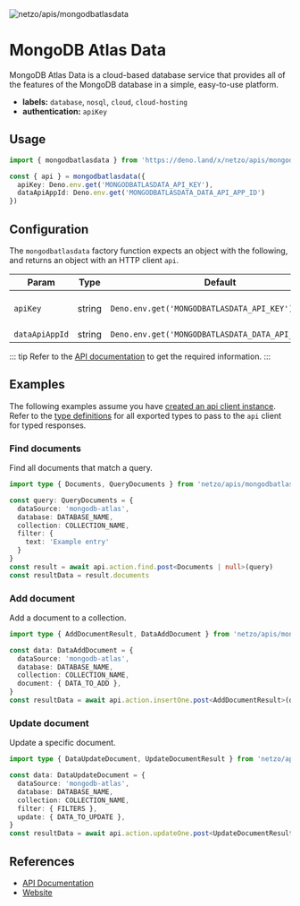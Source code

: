 <img src="https://raw.githubusercontent.com/netzo/netzo/main/assets/apis/mongodbatlasdata.svg" alt="netzo/apis/mongodbatlasdata" class="mb-5 w-75px">

# MongoDB Atlas Data

MongoDB Atlas Data is a cloud-based database service that provides all of the features of the MongoDB database in a simple, easy-to-use platform.

- **labels:** `database`, `nosql`, `cloud`, `cloud-hosting`
- **authentication:** `apiKey`

## Usage

```ts
import { mongodbatlasdata } from 'https://deno.land/x/netzo/apis/mongodbatlasdata/mod.ts'

const { api } = mongodbatlasdata({
  apiKey: Deno.env.get('MONGODBATLASDATA_API_KEY'),
  dataApiAppId: Deno.env.get('MONGODBATLASDATA_DATA_API_APP_ID')
})
```

## Configuration

The `mongodbatlasdata` factory function expects an object with the following, and returns an object with an HTTP client `api`.

| Param          | Type   | Default                                            | Description                           |
|----------------|--------|----------------------------------------------------|---------------------------------------|
| `apiKey`       | string | `Deno.env.get('MONGODBATLASDATA_API_KEY') `        | the api key to use for authentication |
| `dataApiAppId` | string | `Deno.env.get('MONGODBATLASDATA_DATA_API_APP_ID')` | the app id                            |

::: tip Refer to the [API documentation](https://www.mongodb.com/docs/atlas/app-services/) to get the required information.
:::

## Examples

The following examples assume you have [created an api client instance](#usage). Refer to the [type definitions](https://deno.land/x/netzo/apis/mongodbatlasdata/types.ts) for all exported types to pass to the `api` client for typed responses.

### Find documents

Find all documents that match a query.

```ts
import type { Documents, QueryDocuments } from 'netzo/apis/mongodbatlasdata/types.ts'

const query: QueryDocuments = {
  dataSource: 'mongodb-atlas',
  database: DATABASE_NAME,
  collection: COLLECTION_NAME,
  filter: {
    text: 'Example entry'
  }
}
const result = await api.action.find.post<Documents | null>(query)
const resultData = result.documents
```


### Add document

Add a document to a collection.

```ts
import type { AddDocumentResult, DataAddDocument } from 'netzo/apis/mongodbatlasdata/types.ts'

const data: DataAddDocument = {
  dataSource: 'mongodb-atlas',
  database: DATABASE_NAME,
  collection: COLLECTION_NAME,
  document: { DATA_TO_ADD },
}
const resultData = await api.action.insertOne.post<AddDocumentResult>(data)
```

### Update document

Update a specific document.

```ts
import type { DataUpdateDocument, UpdateDocumentResult } from 'netzo/apis/mongodbatlasdata/types.ts'

const data: DataUpdateDocument = {
  dataSource: 'mongodb-atlas',
  database: DATABASE_NAME,
  collection: COLLECTION_NAME,
  filter: { FILTERS },
  update: { DATA_TO_UPDATE },
}
const resultData = await api.action.updateOne.post<UpdateDocumentResult>(data)
```

## References

- [API Documentation](https://www.mongodb.com/docs/atlas/app-services/)
- [Website](https://www.mongodb.com/atlas/database)
